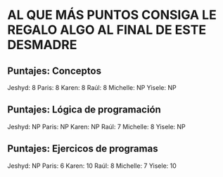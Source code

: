 # AL QUE MÁS PUNTOS CONSIGA LE REGALO ALGO AL FINAL DE ESTE DESMADRE

## Puntajes: Conceptos

Jeshyd: 8
Paris: 8
Karen: 8
Raúl: 8
Michelle: NP
Yisele: NP

## Puntajes: Lógica de programación

Jeshyd: NP
Paris: NP
Karen: NP
Raúl: 7
Michelle: 8
Yisele: NP

## Puntajes: Ejercicos de programas 

Jeshyd: NP
Paris: 6
Karen: 10
Raúl: 8
Michelle: 7
Yisele: 10